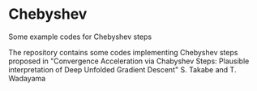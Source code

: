 # Chebyshev
Some example codes for  Chebyshev steps 

The repository contains some codes implementing Chebyshev steps proposed in
"Convergence Acceleration via Chabyshev Steps: Plausible interpretation of Deep Unfolded Gradient Descent"
S. Takabe and T. Wadayama


